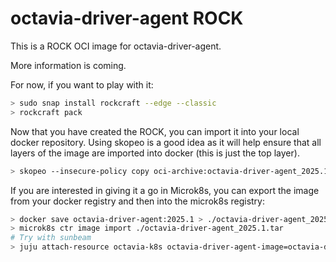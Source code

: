 # octavia-driver-agent ROCK

This is a ROCK OCI image for octavia-driver-agent.

More information is coming.

For now, if you want to play with it:

```bash
> sudo snap install rockcraft --edge --classic
> rockcraft pack
```

Now that you have created the ROCK, you can import it into
your local docker repository. Using skopeo is a good idea as
it will help ensure that all layers of the image are imported
into docker (this is just the top layer).

```bash
> skopeo --insecure-policy copy oci-archive:octavia-driver-agent_2025.1_amd64.rock docker-daemon:octavia-driver-agent:2025.1
```

If you are interested in giving it a go in Microk8s, you can
export the image from your docker registry and then into the
microk8s registry:

```bash
> docker save octavia-driver-agent:2025.1 > ./octavia-driver-agent_2025.1.tar
> microk8s ctr image import ./octavia-driver-agent_2025.1.tar
# Try with sunbeam
> juju attach-resource octavia-k8s octavia-driver-agent-image=octavia-driver-agent:2025.1
```
